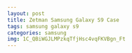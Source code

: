 ```yaml
---
layout: post
title: Zetman Samsung Galaxy S9 Case
tags: samsung galaxy s9
categories: samsung
img: 1C_QBiWGJLMPzkqTfjHsc4vqFKVBgn_Ft
---
```

